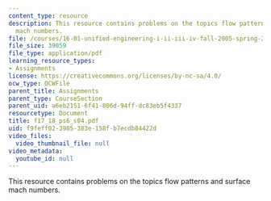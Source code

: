 ```yaml
---
content_type: resource
description: This resource contains problems on the topics flow patterns and surface
  mach numbers.
file: /courses/16-01-unified-engineering-i-ii-iii-iv-fall-2005-spring-2006/f9feff023985383e158fb7ecdb84422d_f17_18_ps6_s04.pdf
file_size: 39059
file_type: application/pdf
learning_resource_types:
- Assignments
license: https://creativecommons.org/licenses/by-nc-sa/4.0/
ocw_type: OCWFile
parent_title: Assignments
parent_type: CourseSection
parent_uid: a6eb2151-6f41-806d-94ff-dc83eb5f4337
resourcetype: Document
title: f17_18_ps6_s04.pdf
uid: f9feff02-3985-383e-158f-b7ecdb84422d
video_files:
  video_thumbnail_file: null
video_metadata:
  youtube_id: null
---
```

This resource contains problems on the topics flow patterns and surface mach numbers.